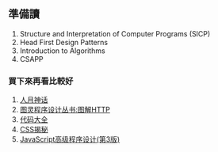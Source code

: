 ## 準備讀
1. Structure and Interpretation of Computer Programs (SICP)
1. Head First Design Patterns
1. Introduction to Algorithms
1. CSAPP

### 買下來再看比較好
1. [人月神话](https://www.amazon.cn/%E4%BA%BA%E6%9C%88%E7%A5%9E%E8%AF%9D-%E5%B0%8F%E5%BC%97%E9%9B%B7%E5%BE%B7%E9%87%8C%E5%85%8B%C2%B7%E5%B8%83%E9%B2%81%E5%85%8B%E6%96%AF/dp/B00VR8ZO28/)
1. [图灵程序设计丛书:图解HTTP](https://www.amazon.cn/%E5%9B%BE%E7%81%B5%E7%A8%8B%E5%BA%8F%E8%AE%BE%E8%AE%A1%E4%B8%9B%E4%B9%A6-%E5%9B%BE%E8%A7%A3HTTP-%E4%B8%8A%E9%87%8E%E5%AE%A3/dp/B00JTQK1L4/)
1. [代码大全](https://www.amazon.cn/%E4%BB%A3%E7%A0%81%E5%A4%A7%E5%85%A8-%E5%8F%B2%E8%92%82%E5%A4%AB-%E8%BF%88%E5%85%8B%E5%BA%B7%E5%A5%88%E5%B0%94/dp/B0061XKRXA/)
1. [CSS揭秘](https://www.amazon.cn/CSS揭秘-Lea-Verou/dp/B01ET3FO86/)
1. [JavaScript高级程序设计(第3版)](https://www.amazon.cn/JavaScript%E9%AB%98%E7%BA%A7%E7%A8%8B%E5%BA%8F%E8%AE%BE%E8%AE%A1-%E6%B3%BD%E5%8D%A1%E6%96%AF/dp/B007OQQVMY/)
